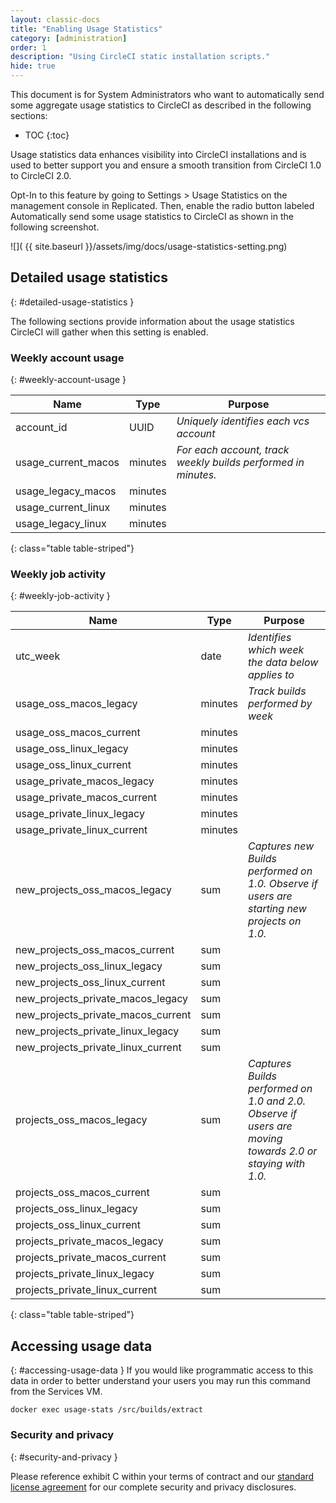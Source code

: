 ```yaml
---
layout: classic-docs
title: "Enabling Usage Statistics"
category: [administration]
order: 1
description: "Using CircleCI static installation scripts."
hide: true
---
```


This document is for System Administrators who want to automatically send some aggregate usage statistics to CircleCI as described in the following sections:

* TOC
{:toc}

Usage statistics data enhances visibility into CircleCI installations and is used to better support you and ensure a smooth transition from CircleCI 1.0 to CircleCI 2.0.

Opt-In to this feature by going to Settings > Usage Statistics on the management console in Replicated. Then, enable the radio button labeled Automatically send some usage statistics to CircleCI as shown in the following screenshot.

![](  {{ site.baseurl }}/assets/img/docs/usage-statistics-setting.png)

## Detailed usage statistics
{: #detailed-usage-statistics }

The following sections provide information about the usage statistics CircleCI will gather when this setting is enabled.

### Weekly account usage
{: #weekly-account-usage }

| **Name** | **Type**  | **Purpose** |
|  ------- | ------ | ------ |
| account_id | UUID	| _Uniquely identifies each vcs account_ |
| usage_current_macos | minutes | _For each account, track weekly builds performed in minutes._ |
| usage_legacy_macos | minutes |	 |
| usage_current_linux | minutes |  |
| usage_legacy_linux | minutes |  |
{: class="table table-striped"}

### Weekly job activity
{: #weekly-job-activity }

| **Name** | **Type**  | **Purpose** |
|  ------- | ------ | ------ |
| utc_week | date | 	_Identifies which week the data below applies to_ |
| usage_oss_macos_legacy | 	minutes | 	_Track builds performed by week_ |
| usage_oss_macos_current | 	minutes	  |  |
| usage_oss_linux_legacy | 	minutes	  |  |
| usage_oss_linux_current | 	minutes	  |  |
| usage_private_macos_legacy | 	minutes	  |  |
| usage_private_macos_current | 	minutes	  |  |
| usage_private_linux_legacy | 	minutes	  |  |
| usage_private_linux_current | 	minutes	  |  |
| new_projects_oss_macos_legacy | 	sum	 | _Captures new Builds performed on 1.0. Observe if users are starting new projects on 1.0._ |
| new_projects_oss_macos_current | 	sum	  |  |
| new_projects_oss_linux_legacy | 	sum	  |  |
| new_projects_oss_linux_current | 	sum	  |  |
| new_projects_private_macos_legacy | 	sum	  |  |
| new_projects_private_macos_current | 	sum	  |  |
| new_projects_private_linux_legacy | 	sum	  |  |
| new_projects_private_linux_current | 	sum	  |  |
| projects_oss_macos_legacy | 	sum	  |  _Captures Builds performed on 1.0 and 2.0. Observe if users are moving towards 2.0 or staying with 1.0._ |
| projects_oss_macos_current | 	sum	  |  |
| projects_oss_linux_legacy	 | 	sum	  |  |
| projects_oss_linux_current | 	sum	  |  |
| projects_private_macos_legacy | 	sum	  |  |
| projects_private_macos_current | 	sum	  |  |
| projects_private_linux_legacy | 	sum	  |  |
| projects_private_linux_current | 	sum	  |  |
{: class="table table-striped"}

## Accessing usage data
{: #accessing-usage-data }
If you would like programmatic access to this data in order to better understand your users you may run this command from the Services VM.

`docker exec usage-stats /src/builds/extract`

### Security and privacy
{: #security-and-privacy }

Please reference exhibit C within your terms of contract and our [standard license agreement](https://circleci.com/legal/enterprise-license-agreement/) for our complete security and privacy disclosures.
